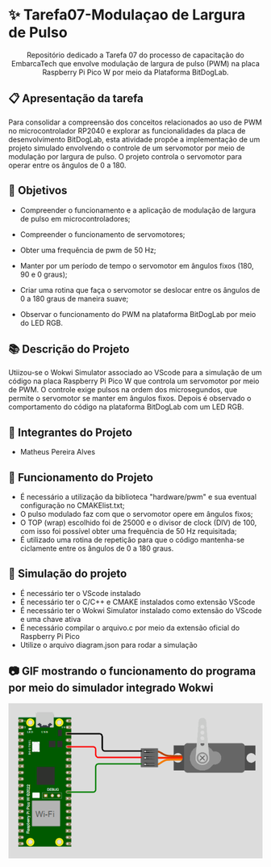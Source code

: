 # ✨ Tarefa07-Modulaçao de Largura de Pulso

<p align="center"> Repositório dedicado a Tarefa 07 do processo de capacitação do EmbarcaTech que envolve modulação de largura de pulso (PWM) na placa Raspberry Pi Pico W por meio da Plataforma BitDogLab.</p>

## :clipboard: Apresentação da tarefa

Para consolidar a compreensão dos conceitos relacionados ao uso de PWM no microcontrolador RP2040 e explorar as funcionalidades da placa de desenvolvimento BitDogLab, esta atividade propõe a implementação de um projeto simulado envolvendo o controle de um servomotor por meio de modulação por largura de pulso. O projeto controla o servomotor para operar entre os ângulos de 0 a 180.

## :dart: Objetivos

- Compreender o funcionamento e a aplicação de modulação de largura de pulso em microcontroladores;

- Compreender o funcionamento de servomotores;

- Obter uma frequência de pwm de 50 Hz;

- Manter por um período de tempo o servomotor em ângulos fixos (180, 90 e 0 graus);

- Criar uma rotina que faça o servomotor se deslocar entre os ângulos de 0 a 180 graus de maneira suave;

- Observar o funcionamento do PWM na plataforma BitDogLab por meio do LED RGB.

## :books: Descrição do Projeto

Utiizou-se o Wokwi Simulator associado ao VScode para a simulação de um código na placa Raspberry Pi Pico W que controla um servomotor por meio de PWM. O controle exige pulsos na ordem dos microsegundos, que permite o servomotor se manter em ângulos fixos. Depois é observado o comportamento do código na plataforma BitDogLab com um LED RGB.

## :walking: Integrantes do Projeto

- Matheus Pereira Alves

## :bookmark_tabs: Funcionamento do Projeto

- É necessário a utilização da biblioteca "hardware/pwm" e sua eventual configuração no CMAKElist.txt;
- O pulso modulado faz com que o servomotor opere em ângulos fixos;
- O TOP (wrap) escolhido foi de 25000 e o divisor de clock (DIV) de 100, com isso foi possível obter uma frequência de 50 Hz requisitada;
- É utilizado uma rotina de repetição para que o código mantenha-se ciclamente entre os ângulos de 0 a 180 graus.

## 🧮 Simulação do projeto

- É necessário ter o VScode instalado
- É necessário ter o C/C++ e CMAKE instalados como extensão VScode
- É necessário ter o Wokwi Simulator instalado como extensão do VScode e uma chave ativa
- É necessário compilar o arquivo.c por meio da extensão oficial do Raspberry Pi Pico
- Utilize o arquivo diagram.json para rodar a simulação


## :camera: GIF mostrando o funcionamento do programa por meio do simulador integrado Wokwi
<p align="center">
  <img src=".github/pwm.gif" alt="GIF" width="602px" />
</p>
